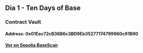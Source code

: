 ## Dia 1 - Ten Days of Base

### Contract Vault

#### Address: 0x01Eec72cB36B6c3BD9Eb35277174799960c91B90
#### [Ver en Sepolia BaseScan](https://sepolia.basescan.org/address/0x01eec72cb36b6c3bd9eb35277174799960c91b90) 
